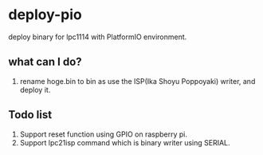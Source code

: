 # deploy-pio
deploy binary for lpc1114 with PlatformIO environment.


## what can I do?
1. rename hoge.bin to bin as use the ISP(Ika Shoyu Poppoyaki) writer, and deploy it.

## Todo list
1. Support reset function using GPIO on raspberry pi.
1. Support lpc21isp command which is binary writer using SERIAL.
